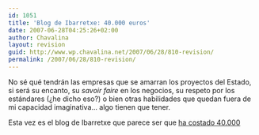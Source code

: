 ```yaml
---
id: 1051
title: 'Blog de Ibarretxe: 40.000 euros'
date: 2007-06-28T04:25:26+02:00
author: Chavalina
layout: revision
guid: http://www.wp.chavalina.net/2007/06/28/810-revision/
permalink: /2007/06/28/810-revision/
---
```

No s&eacute; qu&eacute; tendr&aacute;n las empresas que se amarran los proyectos del Estado, si ser&aacute; su encanto, su _savoir faire_ en los negocios, su respeto por los est&aacute;ndares (&iquest;he dicho eso?) o bien otras habilidades que quedan fuera de mi capacidad imaginativa&#8230; algo tienen que tener.

Esta vez es el blog de Ibarretxe que parece ser que <a href="http://www.elconfidencial.com/cache/2007/06/28/29_derroche_publico_ibarretxe_costado_40000_euros_pesar_utilizar.html" target="_blank">ha costado 40.000</p>